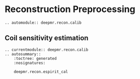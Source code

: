 # Reconstruction Preprocessing

```{eval-rst}
.. automodule:: deepmr.recon.calib
```

## Coil sensitivity estimation
```{eval-rst}
.. currentmodule:: deepmr.recon.calib 
.. autosummary::
	:toctree: generated
	:nosignatures:
	
	deepmr.recon.espirit_cal
	
```